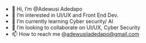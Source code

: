 - 👋 Hi, I’m @Adewusi Adedapo
- 👀 I’m interested in UI/UX and Front End Dev.
- 🌱 I’m currently learning Cyber security/ AI
- 💞️ I’m looking to collaborate on UI/UX, Cyber Security
- 📫 How to reach me @adewusiiadedapo@gmail.com

<!---
Harmony001/Harmony001 is a ✨ special ✨ repository because its `README.md` (this file) appears on your GitHub profile.
You can click the Preview link to take a look at your changes.
--->
